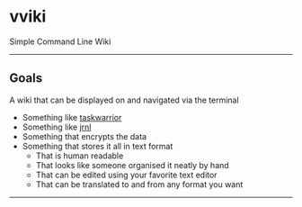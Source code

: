 # vviki #
Simple Command Line Wiki

---

## Goals ##

A wiki that can be displayed on and navigated via the terminal

+ Something like [taskwarrior][1] 
+ Something like [jrnl][2]
+ Something that encrypts the data
+ Something that stores it all in text format
	- That is human readable
	- That looks like someone organised it neatly by hand
	- That can be edited using your favorite text editor
	- That can be translated to and from any format you want

---

[1]: https://taskwarrior.org/ 
[2]: https://github.com/maebert/jrnl 
	
